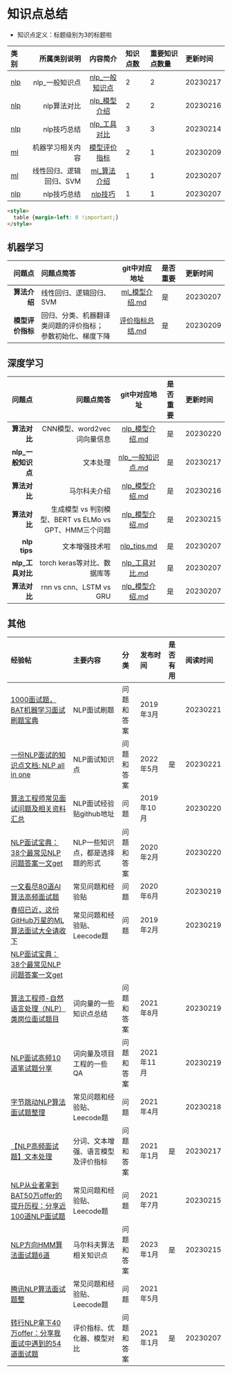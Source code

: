 # 知识点总结


- 知识点定义：标题级别为3的标题啦

| 类别 | 所属类别说明 | 内容简介 | 知识点数 | 重要知识点数量 | 更新时间
|:- |-: | :-: | :-  | :- | :- 
|[nlp](#深度学习) | nlp_一般知识点 | [nlp_一般知识点](#nlp_base) | 2 | 2 | 20230217
|[nlp](#深度学习) | nlp算法对比 | [nlp_模型介绍](#models) | 2 | 2 | 20230216
|[nlp](#深度学习) | nlp技巧总结 | [nlp_工具对比](#tools) | 3 | 3 | 20230214
|[ml](#机器学习) | 机器学习相关内容 | [模型评价指标](#评价指标) | 2 | 1 | 20230209
|[ml](#机器学习) | 线性回归、逻辑回归、SVM | [ml_算法介绍](#ml_model) | 1 | 1 | 20230207
|[nlp](#深度学习) | nlp技巧总结 | [nlp技巧](#tips) | 1 | 1 | 20230207

```html
<style>
  table {margin-left: 0 !important;}
</style>
```

## 机器学习


| 问题点 | 问题点简答 | git中对应地址 | 是否重要 | 更新时间
|-: |:-| :-:  | :- | :-
|<b id="ml_model">算法介绍</b> | 线性回归、逻辑回归、SVM | [ml_模型介绍.md](https://github.com/w666x/summary_nlp/blob/main/ml/ml_模型介绍)| 是 | 20230207
|<b id="评价指标">模型评价指标</b> | 回归、分类、机器翻译类问题的评价指标；<br> 参数初始化、梯度下降  | [评价指标总结.md](https://github.com/w666x/summary_nlp/blob/main/ml/评价指标总结.md)| 是 | 20230209


## 深度学习


| 问题点 | 问题点简答 | git中对应地址 | 是否重要 | 更新时间
|-: |-: | :-:  | :- | :-
|<b id="models">算法对比</b> | CNN模型、word2vec词向量信息 | [nlp_模型介绍.md](https://github.com/w666x/summary_nlp/blob/main/nlp/nlp_模型介绍.md)| 是 | 20230220
|<b id="nlp_base">nlp_一般知识点</b> | 文本处理 | [nlp_一般知识点.md](https://github.com/w666x/summary_nlp/blob/main/nlp/nlp_一般知识点.md)| 是 | 20230217
|<b id="models">算法对比</b> | 马尔科夫介绍 | [nlp_模型介绍.md](https://github.com/w666x/summary_nlp/blob/main/nlp/nlp_模型介绍.md)| 是 | 20230216
|<b id="models">算法对比</b> | 生成模型 vs 判别模型、BERT vs ELMo vs GPT、HMM三个问题 | [nlp_模型介绍.md](https://github.com/w666x/summary_nlp/blob/main/nlp/nlp_模型介绍.md)| 是 | 20230215
|<b id="tips">nlp tips</b> | 文本增强技术啦 | [nlp_tips.md](https://github.com/w666x/summary_nlp/blob/main/nlp/nlp_tips.md)| 是 | 20230207
|<b id="tools">nlp_工具对比</b> | torch keras等对比、数据库等 | [nlp_工具对比.md](https://github.com/w666x/summary_nlp/blob/main/nlp/nlp_工具对比.md)| 是 | 20230207
|<b id="models">算法对比</b> | rnn vs cnn、LSTM vs GRU | [nlp_模型介绍.md](https://github.com/w666x/summary_nlp/blob/main/nlp/nlp_模型介绍.md)| 是 | 20230207


## 其他


| 经验帖 | 主要内容 | 分类 | 发布时间 | 是否有用 | 阅读时间
|:- |:- |:- |:- |:- |:-
| [1000面试题，BAT机器学习面试刷题宝典](https://mp.weixin.qq.com/s/iYHfqvEDCi_XDs07guW0vA) | NLP面试刷题 | 问题和答案 | 2019年3月 |  | 20230221
| [一份NLP面试的知识点文档: NLP all in one](https://mp.weixin.qq.com/s/iuo3-32rIgDQT3cTbyrbAA) | NLP面试知识点 | 问题和答案 | 2022年5月 | 是 | 20230221
| [算法工程师常见面试问题及相关资料汇总](https://mp.weixin.qq.com/s/eVE_Ic0rQFmvPUAgdQzu4g) | NLP面试经验贴github地址 | 问题 | 2019年10月 |  | 20230220
| [NLP面试宝典：38个最常见NLP问题答案一文get](https://mp.weixin.qq.com/s/JRux3PBtDts2fgmlCRNQew) | NLP一些知识点，都是选择题的形式 | 问题和答案 | 2020年2月 | | 20230220
| [一文看尽80道AI算法高频面试题](https://mp.weixin.qq.com/s/5ZkwjtaVvDQmaZ6b9W3x6g) | 常见问题和经验贴 | 问题 | 2020年6月 |  | 20230219
| [春招已近，这份GitHub万星的ML算法面试大全请收下](https://mp.weixin.qq.com/s/gUujyjv5lU_umtpRURh24w) | 常见问题和经验贴、Leecode题 | 问题 | 2019年2月 |  | 20230219
| [NLP面试宝典：38个最常见NLP问题答案一文get](https://mp.weixin.qq.com/s/JRux3PBtDts2fgmlCRNQew) | 
| [算法工程师-自然语言处理（NLP）类岗位面试题目](https://mp.weixin.qq.com/s/oAoGtbe7Gt2nbqBg9jXnPA) | 词向量的一些知识点总结 | 问题和答案 | 2021年8月 | | 20230219
|[NLP面试高频10道笔试题分享](https://mp.weixin.qq.com/s/A6pmgqV1HyT9w3ljypvUug) | 词向量及项目工程的一些QA | 问题和答案 | 2021年11月 | | 20230219
| [字节跳动NLP算法面试题整理](https://mp.weixin.qq.com/s/2IH3XIG2XimGJpZ1ZxxIvg) | 常见问题和经验贴、Leecode题 | 问题 | 2021年4月 |  | 20230218
| [【NLP高频面试题】文本处理](https://mp.weixin.qq.com/s/9T1a7tnvjw6RviIy8mU2aw) | 分词、文本增强、语言模型及评价指标 | 问题和答案 | 2021年1月 | 是 | 20230217
| [NLP从业者拿到BAT50万offer的提升历程：分享近100道NLP面试题](https://mp.weixin.qq.com/s/trBMgNzsox-5Vt1RYMa23g) | 常见问题和经验贴、Leecode题 | 问题 | 2021年7月 |  | 20230215
| [NLP方向HMM算法面试题6道](https://mp.weixin.qq.com/s/xO8gf0Ik5o_Rkma-09yOKw) | 马尔科夫算法相关知识点 | 问题和答案 | 2023年1月 | 是 | 20230215
| [腾讯NLP算法面试题整](https://mp.weixin.qq.com/s/g4Kbr3nu9hZt4BZ8cIECXA) | 常见问题和经验贴、Leecode题 | 问题 | 2021年5月 | 
| [转行NLP拿下40万offer：分享我面试中遇到的54道面试题](https://mp.weixin.qq.com/s/UygdcZOCaqgdqDrP6bx97Q) | 评价指标、优化器、模型对比 | 问题和答案 | 2021年1月 | 是 | 20230207
